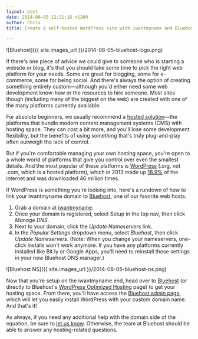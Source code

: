 ```yaml
---
layout: post
date: 2014-08-05 12:21:16 +1200
author: Chris
title: Create a self-hosted WordPress site with iwantmyname and Bluehost

---
```


<!-- excerpt -->

![Bluehost]({{ site.images_url }}/2014-08-05-bluehost-logo.png)

If there's one piece of advice we could give to someone who is starting a website or blog, it's that you should take some time to pick the right web platform for your needs. Some are great for blogging, some for e-commerce, some for being social. And there's always the option of creating something entirely custom—although you'd either need some web development know-how or the resources to hire someone. Most sites though (including many of the biggest on the web) are created with one of the many platforms currently available. 

For absolute beginners, we usually recommend a [hosted solution](https://iwantmyname.com/services/website-builder/)—the platforms that bundle modern content management systems (CMS) with hosting space. They can cost a bit more, and you'll lose some development flexibility, but the benefits of using something that's truly plug-and-play often outweigh the lack of control. 

But if you're comfortable managing your own hosting space, you're open to a whole world of platforms that give you control over even the smallest details. And the most popular of these platforms is [WordPress](http://wordpress.org/) (.org, not .com, which is a hosted platform), which in 2013 made up [18.9%](http://www.elegantthemes.com/blog/general-news/wordpress-infographic-2013-a-visual-representation-of-matts-state-of-the-word) of the internet and was downloaded 46 million times.

If WordPress is something you're looking into, here's a rundown of how to link your iwantmyname domain to [Bluehost](https://www.bluehost.com/track/iwantmyname/), one of our favorite web hosts.

<!-- /excerpt -->

1. Grab a domain at [iwantmyname](https://iwantmyname.com/).
2. Once your domain is registered, select Setup in the top nav, then click *Manage DNS*.
3. Next to your domain, click the *Update Nameservers* link.
4. In the *Popular Settings* dropdown menu, select *Bluehost*, then click *Update Nameservers*. (Note: When you change your nameservers, one-click installs won't work anymore. If you have any platforms currently installed like Bit.ly or Google Apps, you'll need to reinstall those settings in your new Bluehost DNS manager.)

![Bluehost NS]({{ site.images_url }}/2014-08-05-bluehost-ns.png)

Now that you're setup on the iwantmyname end, head over to [Bluehost](https://www.bluehost.com/track/iwantmyname/) (or directly to Bluehost's [WordPress Optimized Hosting](https://www.bluehost.com/track/iwantmyname?page=/managed-wordpress-hosting) page) to get your hosting space. From there, you'll have access the [Bluehost admin page](https://my.bluehost.com/cgi/home#main), which will let you easily install WordPress with your custom domain name. And that's it!

As always, if you need any additional help with the domain side of the equation, be sure to [let us know](https://iwantmyname.com/support). Otherwise, the team at Bluehost should be able to answer any hosting-related questions.

 
